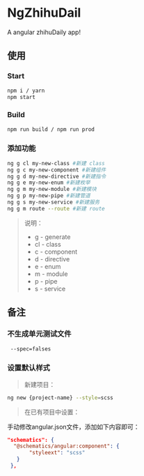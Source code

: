 # NgZhihuDail

A angular zhihuDaily app!


## 使用

### Start

```sh
npm i / yarn
npm start
```

### Build

```sh
npm run build / npm run prod
```

### 添加功能

```sh
ng g cl my-new-class #新建 class
ng g c my-new-component #新建组件
ng g d my-new-directive #新建指令
ng g e my-new-enum #新建枚举
ng g m my-new-module #新建模块
ng g p my-new-pipe #新建管道
ng g s my-new-service #新建服务
ng g m route --route #新建 route
```

> 说明：
> - g - generate
> - cl - class
> - c - component
> - d - directive
> - e - enum
> - m - module
> - p - pipe
> - s - service

## 备注

### 不生成单元测试文件

```sh
 --spec=falses
```

### 设置默认样式

> 新建项目：

```sh
ng new {project-name} --style=scss  
```

> 在已有项目中设置：

手动修改angular.json文件，添加如下内容即可：

```json
"schematics": {  
  "@schematics/angular:component": {  
       "styleext": "scss"  
   }  
 },
```


